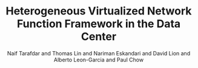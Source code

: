 ---
"ENTRYTYPE": "inproceedings"
"ID": "tarafdar:fpl2017"
"author": "Naif Tarafdar and Thomas Lin and Nariman Eskandari and David Lion\nand\
  \ Alberto Leon-Garcia and Paul Chow"
"booktitle": "27th International Conference on\nField Programmable Logic and Applications\
  \ (FPL 2017)"
"month": "sep"
"note": "8 pages, 24\\% submissions accepted"
"title": "Heterogeneous Virtualized Network Function Framework\nin the Data Center"
"year": "2017"
---